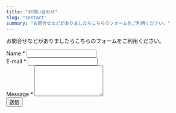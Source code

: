 ```yaml
---
title: "お問い合わせ"
slug: "contact"
summary: "お問合せなどがありましたらこちらのフォームをご利用ください。"
---
```


お問合せなどがありましたらこちらのフォームをご利用ください。

<form method="POST" action="https://formspree.io/f/mzbqaqdk">
  <div class="mb-3">
    <label class="form-label" for="name">
      Name
      <span class="label label-default required">*</span>
    </label>
    <input id="name" class="form-control" name="name" type="text" required="">
  </div>
  <div class="mb-3">
    <label class="form-label" for="email">
      E-mail
      <span class="label label-default required">*</span>
    </label>
    <input id="email" class="form-control" name="email" type="email" required="">
  </div>
  <div class="mb-3">
    <label class="form-label" for="message">
      Message
      <span class="label label-default required">*</span>
    </label>
    <textarea id="message" class="form-control" name="message" rows="5" required=""></textarea>
  </div>
  <div class="mb-3">
    <button type="submit" class="form-control btn btn-primary">送信</button>
  </div>
</form>
